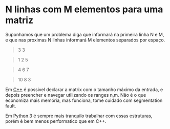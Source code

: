 # N linhas com M elementos para uma matriz

Suponhamos que um problema diga que informará na primeira linha N e M, e que nas proximas N linhas informará M elementos separados por espaço.

> 3 3

> 1 2 5

> 4 6 7

> 10 8 3

Em [C++](c.cpp) é possivel declarar a matrix com o tamanho máximo da entrada, e depois preencher e navegar utilizando os ranges n,m. Não é o que economiza mais memória, mas funciona, tome cuidado com segmentation fault.

Em [Python 3](p.py) é sempre mais tranquilo trabalhar com essas estruturas, porém é bem menos performatico que em C++.
